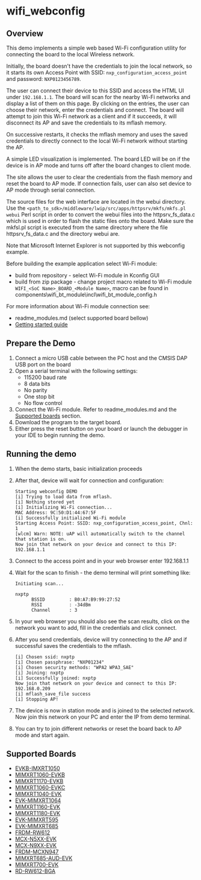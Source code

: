 # wifi_webconfig

## Overview
This demo implements a simple web based Wi-Fi configuration utility for connecting the board to the local Wireless network. 

Initially, the board doesn't have the credentials to join the local network, so it starts its own Access Point with SSID: `nxp_configuration_access_point` and password: `NXP0123456789`.

The user can connect their device to this SSID and access the HTML UI under `192.168.1.1`. The board will scan for the nearby Wi-Fi networks and display a list of them on this page. By clicking on the entries, the user can choose their network, enter the credentials and connect. The board will attempt to join this Wi-Fi network as a client and if it succeeds, it will disconnect its AP and save the credentials to its mflash memory.

On successive restarts, it checks the mflash memory and uses the saved credentials to directly connect to the local Wi-Fi network without starting the AP. 

A simple LED visualization is implemented. The board LED will be on if the device is in AP mode and turns off after the board changes to client mode.

The site allows the user to clear the credentials from the flash memory and reset the board to AP mode. If connection fails, user can also set device to AP mode through serial connection.

The source files for the web interface are located in the webui directory. Use the `<path_to_sdk>/middleware/lwip/src/apps/httpsrv/mkfs/mkfs.pl webui` Perl script in order to convert the webui files into the httpsrv_fs_data.c which is used in order to flash the static files onto the board. Make sure the mkfsl.pl script is executed from the same directory where the file httpsrv_fs_data.c and the directory webui are.

Note that Microsoft Internet Explorer is not supported by this webconfig example.

Before building the example application select Wi-Fi module:
- build from repository - select Wi-Fi module in Kconfig GUI
- build from zip package - change project macro related to Wi-Fi module `WIFI_<SoC Name>_BOARD_<Module Name>`, macro can be found in components\wifi_bt_module\incl\wifi_bt_module_config.h

For more information about Wi-Fi module connection see:
- readme_modules.md (select supported board bellow)
- [Getting started guide](https://www.nxp.com/document/guide/getting-started-with-nxp-wi-fi-modules-using-i-mx-rt-platform:GS-WIFI-MODULES-IMXRT-PLATFORM)


## Prepare the Demo
1.  Connect a micro USB cable between the PC host and the CMSIS DAP USB port on the board
2.  Open a serial terminal with the following settings:
    - 115200 baud rate
    - 8 data bits
    - No parity
    - One stop bit
    - No flow control
3.  Connect the Wi-Fi module. Refer to readme_modules.md and the [Supported boards](#supported-boards) section.
4.  Download the program to the target board.
5.  Either press the reset button on your board or launch the debugger in your IDE to begin running the demo.


## Running the demo
1. When the demo starts, basic initialization proceeds
2. After that, device will wait for connection and configuration:
   ~~~~~~~~~~~~~~~~~~~~~~~~~~~~~~~~~~~
   Starting webconfig DEMO
   [i] Trying to load data from mflash.
   [i] Nothing stored yet
   [i] Initializing Wi-Fi connection...
   MAC Address: 9C:50:D1:44:67:5F
   [i] Successfully initialized Wi-Fi module
   Starting Access Point: SSID: nxp_configuration_access_point, Chnl: 1
   [wlcm] Warn: NOTE: uAP will automatically switch to the channel that station is on.
   Now join that network on your device and connect to this IP: 192.168.1.1
   ~~~~~~~~~~~~~~~~~~~~~~~~~~~~~~~~~~~
3. Connect to the access point and in your web browser enter 192.168.1.1
4. Wait for the scan to finish - the demo terminal will print something like:
   ~~~~~~~~~~~~~~~~~~~~~~~~~~~~~~~~~~~
   Initiating scan...

   nxptp
         BSSID         : B0:A7:B9:99:27:52
         RSSI          : -34dBm
         Channel       : 3
   ~~~~~~~~~~~~~~~~~~~~~~~~~~~~~~~~~~~
5. In your web browser you should also see the scan results, click on the network
   you want to add, fill in the credentials and click connect.
6. After you send credentials, device will try connecting to the AP and if successful saves the credentials to the mflash.

   ~~~~~~~~~~~~~~~~~~~~~~~~~~~~~~~~~~~
   [i] Chosen ssid: nxptp
   [i] Chosen passphrase: "NXP01234"
   [i] Chosen security methods: "WPA2 WPA3_SAE"
   [i] Joining: nxptp
   [i] Successfully joined: nxptp
   Now join that network on your device and connect to this IP: 192.168.0.209
   [i] mflash_save_file success
   [i] Stopping AP!
   ~~~~~~~~~~~~~~~~~~~~~~~~~~~~~~~~~~~

7. The device is now in station mode and is joined to the selected network.
   Now join this network on your PC and enter the IP from demo terminal.
8. You can try to join different networks or reset the board back to AP mode and start again.

## Supported Boards
- [EVKB-IMXRT1050](../../_boards/evkbimxrt1050/wifi_examples/common/wifi_examples_readme.md)
- [MIMXRT1060-EVKB](../../_boards/evkbmimxrt1060/wifi_examples/common/wifi_examples_readme.md)
- [MIMXRT1170-EVKB](../../_boards/evkbmimxrt1170/wifi_examples/common/wifi_examples_readme.md)
- [MIMXRT1060-EVKC](../../_boards/evkcmimxrt1060/wifi_examples/common/wifi_examples_readme.md)
- [MIMXRT1040-EVK](../../_boards/evkmimxrt1040/wifi_examples/common/wifi_examples_readme.md)
- [EVK-MIMXRT1064](../../_boards/evkmimxrt1064/wifi_examples/common/wifi_examples_readme.md)
- [MIMXRT1160-EVK](../../_boards/evkmimxrt1160/wifi_examples/common/wifi_examples_readme.md)
- [MIMXRT1180-EVK](../../_boards/evkmimxrt1180/wifi_examples/common/wifi_examples_readme.md)
- [EVK-MIMXRT595](../../_boards/evkmimxrt595/wifi_examples/common/wifi_examples_readme.md)
- [EVK-MIMXRT685](../../_boards/evkmimxrt685/wifi_examples/common/wifi_examples_readme.md)
- [FRDM-RW612](../../_boards/frdmrw612/wifi_examples/common/wifi_examples_readme.md)
- [MCX-N5XX-EVK](../../_boards/mcxn5xxevk/wifi_examples/common/wifi_examples_readme.md)
- [MCX-N9XX-EVK](../../_boards/mcxn9xxevk/wifi_examples/common/wifi_examples_readme.md)
- [FRDM-MCXN947](../../_boards/frdmmcxn947/wifi_examples/common/wifi_examples_readme.md)
- [MIMXRT685-AUD-EVK](../../_boards/mimxrt685audevk/wifi_examples/common/wifi_examples_readme.md)
- [MIMXRT700-EVK](../../_boards/mimxrt700evk/wifi_examples/common/wifi_examples_readme.md)
- [RD-RW612-BGA](../../_boards/rdrw612bga/wifi_examples/common/wifi_examples_readme.md)
